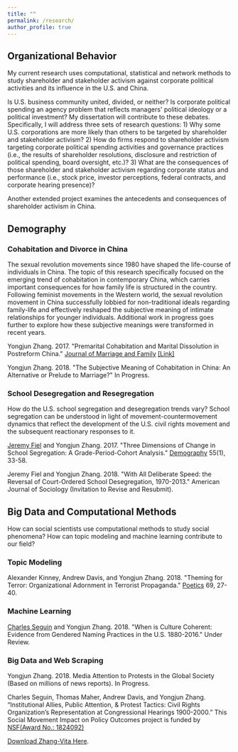 ```yaml
---
title: ""
permalink: /research/
author_profile: true
---
```

## Organizational Behavior
My current research uses computational, statistical and network methods to study shareholder and stakeholder activism against corporate political activities and its influence in the U.S. and China.

Is U.S. business community united, divided, or neither? Is corporate political spending an agency problem that reflects managers' political ideology or a political investment? My dissertation will contribute to these debates. Specifically, I will address three sets of research questions: 1) Why some U.S. corporations are more likely than others to be targeted by shareholder and stakeholder activism? 2) How do firms respond to shareholder activism targeting corporate political spending activities and governance practices (i.e., the results of shareholder resolutions, disclosure and restriction of political spending, board oversight, etc.)? 3) What are the consequences of those shareholder and stakeholder activism regarding corporate status and performance (i.e., stock price, investor perceptions, federal contracts, and corporate hearing presence)?

Another extended project examines the antecedents and consequences of shareholder activism in China.

## Demography
### Cohabitation and Divorce in China
The sexual revolution movements since 1980 have shaped the life-course of individuals in China. The topic of this research specifically focused on the emerging trend of cohabitation in contemporary China, which carries important consequences for how family life is structured in the country. Following feminist movements in the Western world, the sexual revolution movement in China successfully lobbied for non-traditional ideals regarding family-life and effectively reshaped the subjective meaning of intimate relationships for younger individuals. Additional work in progress goes further to explore how these subjective meanings were transformed in recent years.

Yongjun Zhang. 2017. "Premarital Cohabitation and Marital Dissolution in Postreform China." [Journal of Marriage and Family](http://onlinelibrary.wiley.com/doi/10.1111/jomf.12419/full) [[Link]](https://yongjunzhang.com/publication/2017-06-01-Cohabitation%20and%20Divorce%20in%20China)

Yongjun Zhang. 2018. "The Subjective Meaning of Cohabitation in China: An Alternative or Prelude to Marriage?" In Progress.

### School Desegregation and Resegregation
How do the U.S. school segregation and desegregation trends vary?
School segregation can be understood in light of movement-countermovement dynamics that reflect the development of the U.S. civil rights movement and the subsequent reactionary responses to it.

[Jeremy Fiel](https://jeremyefiel.com/school-segregation) and Yongjun Zhang. 2017. "Three Dimensions of Change in School Segregation: A Grade-Period-Cohort Analysis." [Demography](https://doi.org/10.1007/s13524-017-0632-9) 55(1), 33-58.

Jeremy Fiel and Yongjun Zhang. 2018. "With All Deliberate Speed: the Reversal of Court-Ordered School Desegregation, 1970-2013." American Journal of Sociology (Invitation to Revise and Resubmit).

## Big Data and Computational Methods
How can social scientists use computational methods to study social phenomena? How can topic modeling and machine learning contribute to our field?

### Topic Modeling
Alexander Kinney, Andrew Davis, and Yongjun Zhang. 2018. "Theming for Terror: Organizational Adornment in Terrorist Propaganda." [Poetics](https://doi.org/10.1016/j.poetic.2018.05.001) 69, 27-40.

### Machine Learning
[Charles Seguin](www.charlieseguin.com) and Yongjun Zhang. 2018. "When is Culture Coherent: Evidence from Gendered Naming Practices in the U.S. 1880-2016." Under Review.

### Big Data and Web Scraping
Yongjun Zhang. 2018. Media Attention to Protests in the Global Society (Based on millions of news reports). In Progress.

Charles Seguin, Thomas Maher, Andrew Davis, and Yongjun Zhang. “Institutional Allies, Public Attention, & Protest Tactics: Civil Rights Organization’s Representation at Congressional Hearings 1900-2000.” This Social Movement Impact on Policy Outcomes project is funded by [NSF(Award No.: 1824092)](https://nsf.gov/awardsearch/showAward?AWD_ID=1824092&HistoricalAwards=false)

[Download Zhang-Vita Here](https://yongjunzhang.com/files/zhang-vita.pdf).
